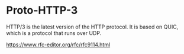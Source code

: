 # Proto-HTTP-3

HTTP/3 is the latest version of the HTTP protocol.
It is based on QUIC, which is a protocol that runs over UDP.

https://www.rfc-editor.org/rfc/rfc9114.html
